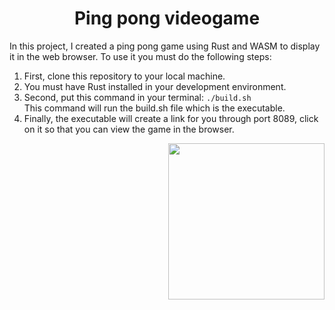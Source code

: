 <h1 align="center">Ping pong videogame</h1>
<p> 
  In this project, I created a ping pong game using Rust and WASM to display it in the web browser. To use it you must do the following steps:
  <ol>
    <li>First, clone this repository to your local machine.</li>
    <li>You must have Rust installed in your development environment.</li>
    <li>Second, put this command in your terminal: <code>./build.sh</code></li> This command will run the build.sh file which is the executable.
    <li>Finally, the executable will create a link for you through port 8089, click on it so that you can view the game in the browser.</li>
  </ol>
  <img src="https://media2.giphy.com/media/l41lIvPtFdU3cLQjK/200w.webp?cid=ecf05e47e0kumfbt41ke8hg01rzcsll2glpaxq5y4ufh8v9j&rid=200w.webp&ct=g" align="right" width="250">
</p>
